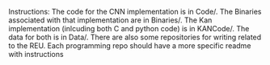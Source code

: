 Instructions:
The code for the CNN implementation is in Code/. The Binaries associated with that implementation are in Binaries/. The Kan implementation (inlcuding both C and python code) is in KANCode/. The data for both is in Data/. There are also some repositories for writing related to the REU. Each programming repo should have a more specific readme with instructions